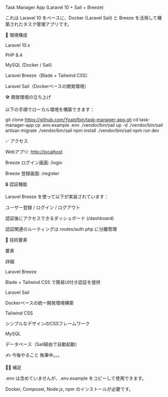 Task Manager App (Laravel 10 + Sail + Breeze)

これは Laravel 10 をベースに、Docker (Laravel Sail) と Breeze を活用して構築されたタスク管理アプリです。

🚀 環境構成

Laravel 10.x

PHP 8.4

MySQL (Docker / Sail)

Laravel Breeze（Blade + Tailwind CSS）

Laravel Sail（Dockerベースの開発環境）

🛠️ 開発環境の立ち上げ

以下の手順でローカル環境を構築できます：

git clone <https://github.com/Yoalsfbin/task-manager-app.git>
cd task-manager-app
cp .env.example .env
./vendor/bin/sail up -d
./vendor/bin/sail artisan migrate
./vendor/bin/sail npm install
./vendor/bin/sail npm run dev

✅ アクセス

Webアプリ: <http://localhost>

Breeze ログイン画面: /login

Breeze 登録画面: /register

🔒 認証機能

Laravel Breeze を使って以下が実装されています：

ユーザー登録 / ログイン / ログアウト

認証後にアクセスできるダッシュボード (/dashboard)

認証関連のルーティングは routes/auth.php に分離管理

🧱 技術要素

要素

詳細

Laravel Breeze

Blade + Tailwind CSS で簡易UI付き認証を提供

Laravel Sail

Dockerベースの統一開発環境構築

Tailwind CSS

シンプルなデザインのCSSフレームワーク

MySQL

データベース（Sail経由で自動起動）

✍️ 今後やること
執筆中。。。

🙋‍♂️ 補足

.env は含めていませんが、.env.example をコピーして使用できます。

Docker, Composer, Node.js, npm のインストールが必要です。

